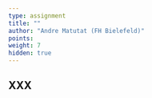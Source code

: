 ```yaml
---
type: assignment
title: ""
author: "Andre Matutat (FH Bielefeld)"
points:
weight: 7
hidden: true
---
```



## XXX
